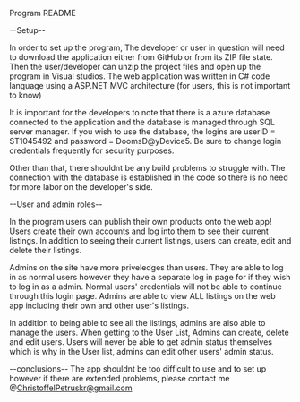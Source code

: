 Program README

--Setup--

In order to set up the program, The developer or user in question will need to download the application either from GitHub or from its ZIP file state. Then the user/developer can unzip the project files and open up the program in 
Visual studios. The web application was written in C# code language using a ASP.NET MVC architecture (for users, this is not important to know)

It is important for the developers to note that there is a azure database connected to the application and the database is managed through SQL server manager. If you wish to use the database, the logins are 
userID = ST1045492 and password = DoomsD@yDevice5. Be sure to change login credentials frequently for security purposes.

Other than that, there shouldnt be any build problems to struggle with. The connection with the database is established in the code so there is no need for more labor on the developer's side.

--User and admin roles--

In the program users can publish their own products onto the web app! Users create their own accounts and log into them to see their current listings.
In addition to seeing their current listings, users can create, edit and delete their listings.

Admins on the site have more priveledges than users. They are able to log in as normal users however they have a separate log in page
for if they wish to log in as a admin. Normal users' credentials will not be able to continue through this login page. Admins are able
to view ALL listings on the web app including their own and other user's listings.

In addition to being able to see all the listings, admins are also able to manage the users. When getting to the User List, Admins
can create, delete and edit users. Users will never be able to get admin status themselves which is why in the User list, admins
can edit other users' admin status. 

--conclusions--
The app shouldnt be too difficult to use and to set up however if there are
extended problems, please contact me @ChristoffelPetruskr@gmail.com

